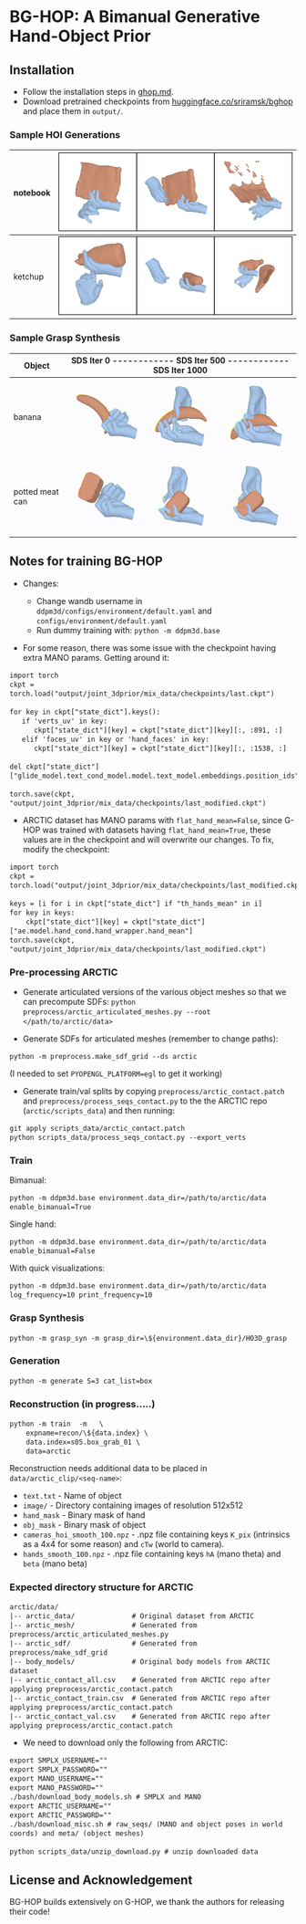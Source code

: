 # BG-HOP: A Bimanual Generative Hand-Object Prior

## Installation 

- Follow the installation steps in [ghop.md](ghop.md).
- Download pretrained checkpoints from [huggingface.co/sriramsk/bghop](https://huggingface.co/sriramsk/bghop) and place them in `output/`.

### Sample HOI Generations

| notebook | ![image](docs/biman_notebook_gen.gif) | 
| --- | --- |
| ketchup | ![image](docs/biman_ketchup_gen.gif) | 

### Sample Grasp Synthesis

| Object | SDS Iter 0 ------------ SDS Iter 500 ------------ SDS Iter 1000 |
| --- | --- |
| banana | ![image](docs/biman_banana_grasp.gif) | 
| potted meat can | ![image](docs/biman_potted_meat_can_grasp.gif) | 


## Notes for training BG-HOP

- Changes:
  - Change wandb username in `ddpm3d/configs/environment/default.yaml` and `configs/environment/default.yaml`
  - Run dummy training with:
  `python -m ddpm3d.base`

- For some reason, there was some issue with the checkpoint having extra MANO params. Getting around it:
```
import torch
ckpt = torch.load("output/joint_3dprior/mix_data/checkpoints/last.ckpt")

for key in ckpt["state_dict"].keys():
   if 'verts_uv' in key:
      ckpt["state_dict"][key] = ckpt["state_dict"][key][:, :891, :]
   elif 'faces_uv' in key or 'hand_faces' in key:
      ckpt["state_dict"][key] = ckpt["state_dict"][key][:, :1538, :]

del ckpt["state_dict"]["glide_model.text_cond_model.model.text_model.embeddings.position_ids"]

torch.save(ckpt, "output/joint_3dprior/mix_data/checkpoints/last_modified.ckpt")
```
- ARCTIC dataset has MANO params with `flat_hand_mean=False`, since G-HOP was trained with datasets having `flat_hand_mean=True`, these values are in the checkpoint and will overwrite our changes. To fix, modify the checkpoint:
```
import torch
ckpt = torch.load("output/joint_3dprior/mix_data/checkpoints/last_modified.ckpt")

keys = [i for i in ckpt["state_dict"] if "th_hands_mean" in i]
for key in keys:
    ckpt["state_dict"][key] = ckpt["state_dict"]["ae.model.hand_cond.hand_wrapper.hand_mean"]
torch.save(ckpt, "output/joint_3dprior/mix_data/checkpoints/last_modified.ckpt")
```

### Pre-processing ARCTIC

- Generate articulated versions of the various object meshes so that we can precompute SDFs:
```python preprocess/arctic_articulated_meshes.py --root </path/to/arctic/data>```

- Generate SDFs for articulated meshes (remember to change paths):
```
python -m preprocess.make_sdf_grid --ds arctic
```
(I needed to set `PYOPENGL_PLATFORM=egl` to get it working)

- Generate train/val splits by copying `preprocess/arctic_contact.patch` and `preprocess/process_seqs_contact.py` to the the ARCTIC repo (`arctic/scripts_data`) and then running:
```
git apply scripts_data/arctic_contact.patch
python scripts_data/process_seqs_contact.py --export_verts
```

### Train

Bimanual:
```
python -m ddpm3d.base environment.data_dir=/path/to/arctic/data enable_bimanual=True
```

Single hand:
```
python -m ddpm3d.base environment.data_dir=/path/to/arctic/data enable_bimanual=False
```

With quick visualizations:
```
python -m ddpm3d.base environment.data_dir=/path/to/arctic/data log_frequency=10 print_frequency=10
```

### Grasp Synthesis

```
python -m grasp_syn -m grasp_dir=\${environment.data_dir}/HO3D_grasp
```

### Generation

```
python -m generate S=3 cat_list=box
```

### Reconstruction (in progress.....)

```
python -m train  -m   \
    expname=recon/\${data.index} \
    data.index=s05.box_grab_01 \
    data=arctic
```

Reconstruction needs additional data to be placed in `data/arctic_clip/<seq-name>`:
- `text.txt` - Name of object
- `image/` - Directory containing images of resolution 512x512
- `hand_mask` - Binary mask of hand
- `obj_mask` - Binary mask of object
- `cameras_hoi_smooth_100.npz` - .npz file containing keys `K_pix` (intrinsics as a 4x4 for some reason) and `cTw` (world to camera).
- `hands_smooth_100.npz` - .npz file containing keys `hA` (mano theta) and `beta` (mano beta) 


### Expected directory structure for ARCTIC

```
arctic/data/
|-- arctic_data/              # Original dataset from ARCTIC
|-- arctic_mesh/              # Generated from preprocess/arctic_articulated_meshes.py
|-- arctic_sdf/               # Generated from preprocess/make_sdf_grid
|-- body_models/              # Original body models from ARCTIC dataset
|-- arctic_contact_all.csv    # Generated from ARCTIC repo after applying preprocess/arctic_contact.patch
|-- arctic_contact_train.csv  # Generated from ARCTIC repo after applying preprocess/arctic_contact.patch
|-- arctic_contact_val.csv    # Generated from ARCTIC repo after applying preprocess/arctic_contact.patch
```

- We need to download only the following from ARCTIC:

```
export SMPLX_USERNAME=""
export SMPLX_PASSWORD=""
export MANO_USERNAME=""
export MANO_PASSWORD=""
./bash/download_body_models.sh # SMPLX and MANO
export ARCTIC_USERNAME=""
export ARCTIC_PASSWORD=""
./bash/download_misc.sh # raw_seqs/ (MANO and object poses in world coords) and meta/ (object meshes)

python scripts_data/unzip_download.py # unzip downloaded data
```

## License and Acknowledgement
BG-HOP builds extensively on G-HOP, we thank the authors for releasing their code!

